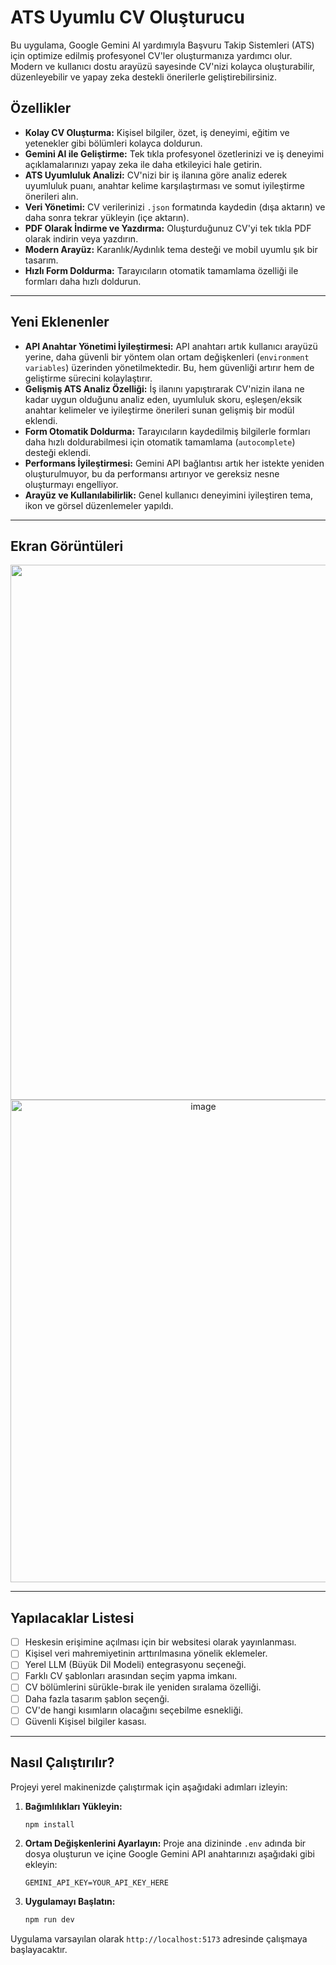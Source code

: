 # ATS Uyumlu CV Oluşturucu

Bu uygulama, Google Gemini AI yardımıyla Başvuru Takip Sistemleri (ATS) için optimize edilmiş profesyonel CV'ler oluşturmanıza yardımcı olur. Modern ve kullanıcı dostu arayüzü sayesinde CV'nizi kolayca oluşturabilir, düzenleyebilir ve yapay zeka destekli önerilerle geliştirebilirsiniz.

## Özellikler

- **Kolay CV Oluşturma:** Kişisel bilgiler, özet, iş deneyimi, eğitim ve yetenekler gibi bölümleri kolayca doldurun.
- **Gemini AI ile Geliştirme:** Tek tıkla profesyonel özetlerinizi ve iş deneyimi açıklamalarınızı yapay zeka ile daha etkileyici hale getirin.
- **ATS Uyumluluk Analizi:** CV'nizi bir iş ilanına göre analiz ederek uyumluluk puanı, anahtar kelime karşılaştırması ve somut iyileştirme önerileri alın.
- **Veri Yönetimi:** CV verilerinizi `.json` formatında kaydedin (dışa aktarın) ve daha sonra tekrar yükleyin (içe aktarın).
- **PDF Olarak İndirme ve Yazdırma:** Oluşturduğunuz CV'yi tek tıkla PDF olarak indirin veya yazdırın.
- **Modern Arayüz:** Karanlık/Aydınlık tema desteği ve mobil uyumlu şık bir tasarım.
- **Hızlı Form Doldurma:** Tarayıcıların otomatik tamamlama özelliği ile formları daha hızlı doldurun.

---

## Yeni Eklenenler

- **API Anahtar Yönetimi İyileştirmesi:** API anahtarı artık kullanıcı arayüzü yerine, daha güvenli bir yöntem olan ortam değişkenleri (`environment variables`) üzerinden yönetilmektedir. Bu, hem güvenliği artırır hem de geliştirme sürecini kolaylaştırır.
- **Gelişmiş ATS Analiz Özelliği:** İş ilanını yapıştırarak CV'nizin ilana ne kadar uygun olduğunu analiz eden, uyumluluk skoru, eşleşen/eksik anahtar kelimeler ve iyileştirme önerileri sunan gelişmiş bir modül eklendi.
- **Form Otomatik Doldurma:** Tarayıcıların kaydedilmiş bilgilerle formları daha hızlı doldurabilmesi için otomatik tamamlama (`autocomplete`) desteği eklendi.
- **Performans İyileştirmesi:** Gemini API bağlantısı artık her istekte yeniden oluşturulmuyor, bu da performansı artırıyor ve gereksiz nesne oluşturmayı engelliyor.
- **Arayüz ve Kullanılabilirlik:** Genel kullanıcı deneyimini iyileştiren tema, ikon ve görsel düzenlemeler yapıldı.

---

## Ekran Görüntüleri

<div align="center">
<img width="1374" height="856" alt="image" src="https://github.com/user-attachments/assets/56caf68d-807b-47e1-83ac-e9eaf0e14a8e" />
<img width="601" height="772" alt="image" src="https://github.com/user-attachments/assets/1f0e3898-61ff-43fd-96f4-f5a74ebbdbc4" />
</div>

---

## Yapılacaklar Listesi

- [ ] Heskesin erişimine açılması için bir websitesi olarak yayınlanması.
- [ ] Kişisel veri mahremiyetinin arttırılmasına yönelik eklemeler.
- [ ] Yerel LLM (Büyük Dil Modeli) entegrasyonu seçeneği.
- [ ] Farklı CV şablonları arasından seçim yapma imkanı.
- [ ] CV bölümlerini sürükle-bırak ile yeniden sıralama özelliği.
- [ ] Daha fazla tasarım şablon seçenği.
- [ ] CV'de hangi kısımların olacağını seçebilme esnekliği.
- [ ] Güvenli Kişisel bilgiler kasası.

---

## Nasıl Çalıştırılır?

Projeyi yerel makinenizde çalıştırmak için aşağıdaki adımları izleyin:

1.  **Bağımlılıkları Yükleyin:**
    ```bash
    npm install
    ```

2.  **Ortam Değişkenlerini Ayarlayın:**
    Proje ana dizininde `.env` adında bir dosya oluşturun ve içine Google Gemini API anahtarınızı aşağıdaki gibi ekleyin:
    ```
    GEMINI_API_KEY=YOUR_API_KEY_HERE
    ```

3.  **Uygulamayı Başlatın:**
    ```bash
    npm run dev
    ```

Uygulama varsayılan olarak `http://localhost:5173` adresinde çalışmaya başlayacaktır.
